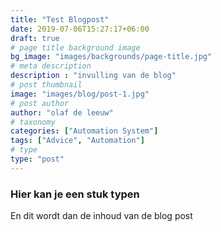 ```yaml
---
title: "Test Blogpost"
date: 2019-07-06T15:27:17+06:00
draft: true
# page title background image
bg_image: "images/backgrounds/page-title.jpg"
# meta description
description : "invulling van de blog"
# post thumbnail
image: "images/blog/post-1.jpg"
# post author
author: "olaf de leeuw"
# taxonomy
categories: ["Automation System"]
tags: ["Advice", "Automation"]
# type
type: "post"
---
```


### Hier kan je een stuk typen

En dit wordt dan de inhoud van de blog post
